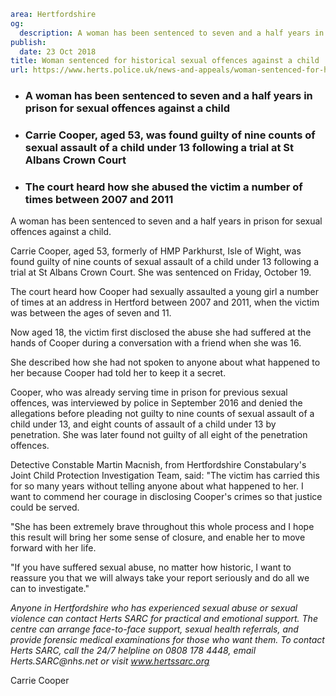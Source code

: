 ```yaml
area: Hertfordshire
og:
  description: A woman has been sentenced to seven and a half years in prison for sexual offences against a child.
publish:
  date: 23 Oct 2018
title: Woman sentenced for historical sexual offences against a child
url: https://www.herts.police.uk/news-and-appeals/woman-sentenced-for-historical-sexual-offences-against-a-child-1970
```

* ### A woman has been sentenced to seven and a half years in prison for sexual offences against a child

 * ### Carrie Cooper, aged 53, was found guilty of nine counts of sexual assault of a child under 13 following a trial at St Albans Crown Court

 * ### The court heard how she abused the victim a number of times between 2007 and 2011

A woman has been sentenced to seven and a half years in prison for sexual offences against a child.

Carrie Cooper, aged 53, formerly of HMP Parkhurst, Isle of Wight, was found guilty of nine counts of sexual assault of a child under 13 following a trial at St Albans Crown Court. She was sentenced on Friday, October 19.

The court heard how Cooper had sexually assaulted a young girl a number of times at an address in Hertford between 2007 and 2011, when the victim was between the ages of seven and 11.

Now aged 18, the victim first disclosed the abuse she had suffered at the hands of Cooper during a conversation with a friend when she was 16.

She described how she had not spoken to anyone about what happened to her because Cooper had told her to keep it a secret.

Cooper, who was already serving time in prison for previous sexual offences, was interviewed by police in September 2016 and denied the allegations before pleading not guilty to nine counts of sexual assault of a child under 13, and eight counts of assault of a child under 13 by penetration. She was later found not guilty of all eight of the penetration offences.

Detective Constable Martin Macnish, from Hertfordshire Constabulary's Joint Child Protection Investigation Team, said: "The victim has carried this for so many years without telling anyone about what happened to her. I want to commend her courage in disclosing Cooper's crimes so that justice could be served.

"She has been extremely brave throughout this whole process and I hope this result will bring her some sense of closure, and enable her to move forward with her life.

"If you have suffered sexual abuse, no matter how historic, I want to reassure you that we will always take your report seriously and do all we can to investigate."

_Anyone in Hertfordshire who has experienced sexual abuse or sexual violence can contact Herts SARC for practical and emotional support. The centre can arrange face-to-face support, sexual health referrals, and provide forensic medical examinations for those who want them. To contact Herts SARC, call the 24/7 helpline on 0808 178 4448, email _Herts.SARC@nhs.net_ or visit www.hertssarc.org_

Carrie Cooper
